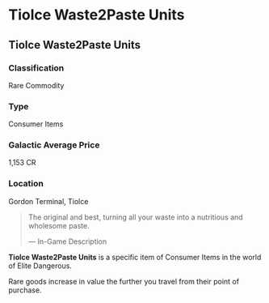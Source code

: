 # Tiolce Waste2Paste Units
## Tiolce Waste2Paste Units

### Classification

Rare Commodity

### Type

Consumer Items

### Galactic Average Price

1,153 CR

### Location

Gordon Terminal, Tiolce

> 
> 
> The original and best, turning all your waste into a nutritious and wholesome paste.
> 
> 
> — In-Game Description
> 

**Tiolce Waste2Paste Units** is a specific item of Consumer Items in the world of Elite Dangerous.

Rare goods increase in value the further you travel from their point of purchase.